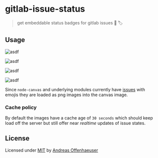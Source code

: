 # gitlab-issue-status

> get embeddable status badges for gitlab issues 🦊 🏷

## Usage

![asdf](http://localhost:8080\?issue\=/rcs/generic/hwp-docs/issues/5)

![asdf](http://localhost:8080\?issue\=/rcs/generic/hwp-docs/issues/8)

![asdf](http://localhost:8080\?issue\=/rcs/generic/hwp-docs/issues/9)

![asdf](http://localhost:8080\?issue\=/rcs/generic/hwp-docs/issues/92335456)


Since `node-canvas` and underlying modules currently have [issues](https://github.com/Automattic/node-canvas/issues/760) with emojis they are loaded as png images into the canvas image.

### Cache policy

By default the images have a cache age of `30 seconds` which should keep load off the server but still offer near _realtime_ updates of issue states.

## License

Licensed under [MIT](LICENSE) by [Andreas Offenhaeuser](https://anoff.io)
